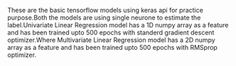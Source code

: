 These are the basic tensorflow models using keras api for practice purpose.Both the models are using single neurone to estimate the label.Univariate Linear Regression model has a 1D numpy array as a feature and has been trained upto 500 epochs with standerd gradient descent optimizer.Where Multivariate Linear Regression model has a 2D numpy array as a feature and has been trained upto 500 epochs with RMSprop optimizer.

